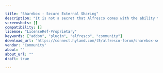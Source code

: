 ```yaml
---

title: "Sharebox - Secure External Sharing"
description: "It is not a secret that Alfresco comes with the ability to share files with external users. However, we figured out that this function doesn't serve most of the external sharing requirements that users are in need. We believe you'll see why when you're done reading this post. Therefore, we built a custom sharing add-on for Alfresco called Sharebox for Alfresco. Sharebox for Alfresco has the following primary features. Secure External Sharing ShareBox is built to be secure. We use a number of industry-standard techniques to ensure every access to shared content is secure. Email-based single sign-on and security When a folder is shared to an external user, the user gets a unique token with a link. This is used for login and can be manually deactivated any time. It cannot get any simpler."
screenshots: []
compatibility: []
license: "LicenseRef-Proprietary"
keywords: ["addon", "plugin", "alfresco", "community"]
download_url: "https://connect.hyland.com/t5/alfresco-forum/sharebox-secure-external-sharing/td-p/4848"
vendor: "Community"
about: ""
about_url: ""
draft: true

---
```

